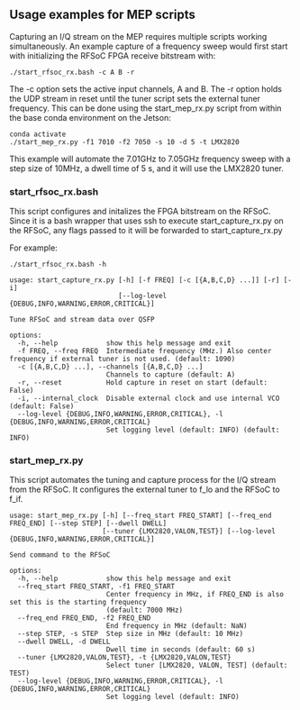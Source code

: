## Usage examples for MEP scripts

Capturing an I/Q stream on the MEP requires multiple scripts working simultaneously. An 
example capture of a frequency sweep  would first start with initializing the RFSoC FPGA 
receive bitstream with:

```
./start_rfsoc_rx.bash -c A B -r
```

The -c option sets the active input channels, A and B. The -r option holds the UDP stream 
in reset until the tuner script sets the external tuner frequency. This can be done using
the start_mep_rx.py script from within the base conda environment on the Jetson:

```
conda activate
./start_mep_rx.py -f1 7010 -f2 7050 -s 10 -d 5 -t LMX2820
```

This example will automate the 7.01GHz to 7.05GHz frequency sweep with a step size of 10MHz,
a dwell time of 5 s, and it will use the LMX2820 tuner.

### start_rfsoc_rx.bash

This script configures and initalizes the FPGA bitstream on the RFSoC. Since it 
is a bash wrapper that uses ssh to execute start_capture_rx.py on the RFSoC, any 
flags passed to it will be forwarded to start_capture_rx.py

For example: 

```
./start_rfsoc_rx.bash -h

usage: start_capture_rx.py [-h] [-f FREQ] [-c [{A,B,C,D} ...]] [-r] [-i]
                           [--log-level {DEBUG,INFO,WARNING,ERROR,CRITICAL}]

Tune RFSoC and stream data over QSFP

options:
  -h, --help            show this help message and exit
  -f FREQ, --freq FREQ  Intermediate frequency (MHz.) Also center frequency if external tuner is not used. (default: 1090)
  -c [{A,B,C,D} ...], --channels [{A,B,C,D} ...]
                        Channels to capture (default: A)
  -r, --reset           Hold capture in reset on start (default: False)
  -i, --internal_clock  Disable external clock and use internal VCO (default: False)
  --log-level {DEBUG,INFO,WARNING,ERROR,CRITICAL}, -l {DEBUG,INFO,WARNING,ERROR,CRITICAL}
                        Set logging level (default: INFO) (default: INFO)
```

### start_mep_rx.py

This script automates the tuning and capture process for the I/Q stream from the RFSoC. It 
configures the external tuner to f_lo and the RFSoC to f_if. 

```
usage: start_mep_rx.py [-h] [--freq_start FREQ_START] [--freq_end FREQ_END] [--step STEP] [--dwell DWELL]
                       [--tuner {LMX2820,VALON,TEST}] [--log-level {DEBUG,INFO,WARNING,ERROR,CRITICAL}]

Send command to the RFSoC

options:
  -h, --help            show this help message and exit
  --freq_start FREQ_START, -f1 FREQ_START
                        Center frequency in MHz, if FREQ_END is also set this is the starting frequency
                        (default: 7000 MHz)
  --freq_end FREQ_END, -f2 FREQ_END
                        End frequency in MHz (default: NaN)
  --step STEP, -s STEP  Step size in MHz (default: 10 MHz)
  --dwell DWELL, -d DWELL
                        Dwell time in seconds (default: 60 s)
  --tuner {LMX2820,VALON,TEST}, -t {LMX2820,VALON,TEST}
                        Select tuner [LMX2820, VALON, TEST] (default: TEST)
  --log-level {DEBUG,INFO,WARNING,ERROR,CRITICAL}, -l {DEBUG,INFO,WARNING,ERROR,CRITICAL}
                        Set logging level (default: INFO)
```